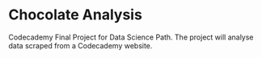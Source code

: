 # Chocolate Analysis
 Codecademy Final Project for Data Science Path.  The project will analyse data scraped from a Codecademy website.
